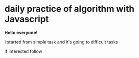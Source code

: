 # daily practice of algorithm with Javascript
**Hello everyone!**

I started from simple task and it's going to difficult tasks

If interested follow 

